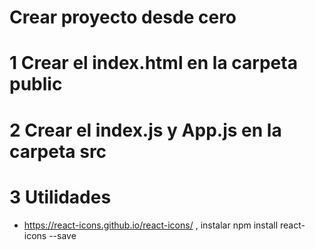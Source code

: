 # Crear proyecto desde cero

# 1 Crear el index.html en la carpeta public
# 2 Crear el index.js y App.js en la carpeta src
# 3 Utilidades

 * https://react-icons.github.io/react-icons/ , instalar npm install react-icons --save